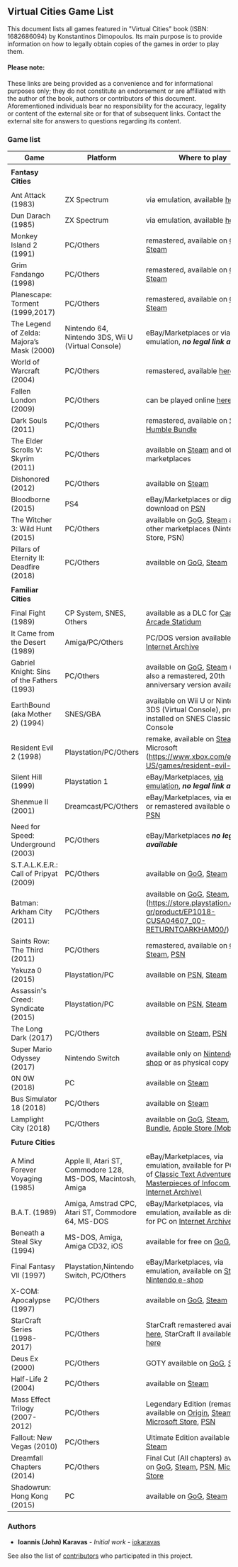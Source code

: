 Virtual Cities Game List
---

This document lists all games featured in "Virtual Cities" book (ISBN: 1682686094) by Konstantinos Dimopoulos. Its main purpose is to provide information on how to legally obtain copies of the games in order to play them.

#### Please note:

These links are being provided as a convenience and for informational purposes only; 
they do not constitute an endorsement or are affiliated with the author of the book, authors or contributors of this document. 
Aforementioned individuals bear no responsibility for the accuracy, legality or content of the external site or for that of subsequent links. Contact the external site for answers to questions regarding its content.

### Game list

| Game                                      | Platform | Where to play |
|-------------------------------------------|----------|--------|
| | |
|**Fantasy Cities**| | |
| | |
| Ant Attack (1983)                         | ZX Spectrum       |  via emulation, available [here](https://worldofspectrum.org/archive/software/games/ant-attack-quicksilva-ltd)      |
| Dun Darach (1985)                         | ZX Spectrum       |  via emulation, available [here](https://worldofspectrum.org/archive/software/games/dun-darach-gargoyle-games)      |
| Monkey Island 2 (1991)                    | PC/Others         | remastered, available on [GoG](https://www.gog.com/game/monkey_island_2_special_edition_lechucks_revenge), [Steam](https://store.steampowered.com/app/32460/Monkey_Island_2_Special_Edition_LeChucks_Revenge/)       |
| Grim Fandango (1998)                      | PC/Others         | remastered, available on [GoG](https://www.gog.com/game/grim_fandango_remastered), [Steam](https://store.steampowered.com/app/316790/Grim_Fandango_Remastered/)       |
| Planescape: Torment (1999,2017)           | PC/Others         | remastered, available on [GoG](https://www.gog.com/game/planescape_torment_enhanced_edition), [Steam](https://store.steampowered.com/app/466300/Planescape_Torment_Enhanced_Edition/)       |
| The Legend of Zelda: Majora’s Mask (2000) | Nintendo 64, Nintendo 3DS, Wii U (Virtual Console)         | eBay/Marketplaces or via emulation, ***no legal link available***         |
| World of Warcraft (2004)                  | PC/Others         | remastered, available [here](https://eu.shop.battle.net/en-us/family/world-of-warcraft)       |
| Fallen London (2009)                      | PC/Others         | can be played online [here](https://www.fallenlondon.com/)       |
| Dark Souls (2011)                         | PC/Others         | remastered, available on [Steam](https://store.steampowered.com/app/570940/DARK_SOULS_REMASTERED/), [Humble Bundle](https://www.humblebundle.com/store/dark-souls-remastered)       |
| The Elder Scrolls V: Skyrim (2011)        | PC/Others         | available on [Steam](https://store.steampowered.com/app/72850/The_Elder_Scrolls_V_Skyrim/) and other marketplaces       |
| Dishonored (2012)                         | PC/Others         | available on [Steam](https://store.steampowered.com/sub/31292/)       |
| Bloodborne (2015)                         | PS4         | eBay/Marketplaces or digital download on [PSN](https://www.playstation.com/en-gr/games/bloodborne/)        |
| The Witcher 3: Wild Hunt (2015)           | PC/Others         | available on [GoG](https://www.gog.com/game/the_witcher_3_wild_hunt_game_of_the_year_edition), [Steam](https://store.steampowered.com/app/292030/The_Witcher_3_Wild_Hunt/) and other marketplaces (Nintendo Store, PSN)       |
| Pillars of Eternity II: Deadfire (2018)   | PC/Others         | available on [GoG](https://www.gog.com/game/pillars_of_eternity_2_game), [Steam](https://store.steampowered.com/app/560130/Pillars_of_Eternity_II_Deadfire/)       |
| | |
|**Familiar Cities**| | |
| | |
| Final Fight (1989)                        | CP System, SNES, Others          | available as a DLC for [Capcom Arcade Statidum](https://www.capcom-arcade-stadium.com/us/)        |
| It Came from the Desert (1989)             | Amiga/PC/Others          | PC/DOS version available on [The Internet Archive](https://archive.org/details/ItCameFromTheDesertDOS1990)       |
| Gabriel Knight: Sins of the Fathers (1993) | PC/Others         | available on [GoG](https://www.gog.com/game/gabriel_knight_sins_of_the_fathers), [Steam](https://store.steampowered.com/app/495700/Gabriel_Knight_Sins_of_the_Father/) (there's also a remastered, 20th anniversary version available)       |
| EarthBound (aka Mother 2) (1994)           | SNES/GBA         | available on Wii U or Nintendo 3DS (Virtual Console), pre-installed on SNES Classic Edition Console       |
| Resident Evil 2 (1998)                     | Playstation/PC/Others         | remake, available on [Steam](https://store.steampowered.com/app/883710/Resident_Evil_2/), [PSN](https://store.playstation.com/en-us/product/UP0102-CUSA09193_00-BH2R000000000001/), Microsoft (https://www.xbox.com/en-US/games/resident-evil-2)        |
| Silent Hill (1999)                         | Playstation 1         | eBay/Marketplaces, [via emulation](https://github.com/stenzek/duckstation), ***no legal link available***          |
| Shenmue II (2001)                          | Dreamcast/PC/Others         | eBay/Marketplaces, via emulation or remastered available on [Steam](https://store.steampowered.com/app/758330/Shenmue_I__II/), [PSN](https://store.playstation.com/en-us/product/UP0177-CUSA12279_00-SHENMUE1AND2GAME/)       |
| Need for Speed: Underground (2003)         | PC/Others         | eBay/Marketplaces ***no legal link available***       |
| S.T.A.L.K.E.R.: Call of Pripyat (2009)     | PC/Others         | available on [GoG](https://www.gog.com/game/stalker_call_of_pripyat), [Steam](https://store.steampowered.com/app/41700/STALKER_Call_of_Pripyat/)       |
| Batman: Arkham City (2011)                 | PC/Others         | available on [GoG](https://www.gog.com/game/batman_arkham_city_goty), [Steam](https://store.steampowered.com/app/200260/Batman_Arkham_City__Game_of_the_Year_Edition/), PSN (https://store.playstation.com/en-gr/product/EP1018-CUSA04607_00-RETURNTOARKHAM00/)       |
| Saints Row: The Third (2011)               | PC/Others         | remastered, available on [GoG](https://www.gog.com/game/saints_row_the_third_remastered), [Steam](https://store.steampowered.com/app/978300/Saints_Row_The_Third_Remastered/), [PSN](https://store.playstation.com/en-gr/product/EP4062-PPSA02874_00-SRTTRPS5SIEE0000/)       |
| Yakuza 0 (2015)                            | Playstation/PC         | available on [PSN](https://store.playstation.com/en-us/product/UP0177-CUSA05070_00-YAKUZA0AMERICA00/), [Steam](https://store.steampowered.com/app/638970/Yakuza_0/)       |
| Assassin's Creed: Syndicate (2015)          | Playstation/PC         | available on [PSN](https://store.playstation.com/en-gr/product/EP0001-CUSA02376_00-ACVPOSTSTANDEURP/), [Steam](https://store.steampowered.com/app/368500/Assassins_Creed_Syndicate/)       |
| The Long Dark (2017)                       | PC/Others         | available on [Steam](https://store.steampowered.com/app/305620/The_Long_Dark/), [PSN](https://store.playstation.com/en-gr/concept/229391/)       |
| Super Mario Odyssey (2017)                 | Nintendo Switch         | available only on [Nintendo e-shop](https://www.nintendo.com/games/detail/super-mario-odyssey-switch/) or as physical copy       |
| 0N 0W (2018)                               | PC         | available on [Steam](https://store.steampowered.com/app/670750/0N_0W/)       | 
| Bus Simulator 18 (2018)                    | PC/Others         | available on [Steam](https://store.steampowered.com/app/515180/Bus_Simulator_18/)       |
| Lamplight City (2018)                      | PC/Others         | available on [GoG](https://www.gog.com/game/lamplight_city), [Steam](https://store.steampowered.com/app/761460/Lamplight_City/), [Humble Bundle](https://www.humblebundle.com/store/lamplight-city), [Apple Store (Mobile)](https://apps.apple.com/us/app/lamplight-city-mobile/id1533426901)        |
| | |
|**Future Cities**| | |
| | |
| A Mind Forever Voyaging (1985)   | Apple II, Atari ST, Commodore 128, MS-DOS, Macintosh, Amiga | eBay/Marketplaces, via emulation, available for PC as part of [Classic Text Adventure Masterpieces of Infocom (on Internet Archive)](https://archive.org/details/classictextadventuremasterpiecesusa)
| B.A.T. (1989)                   | Amiga, Amstrad CPC, Atari ST, Commodore 64, MS-DOS | eBay/Marketplaces, via emulation, available as disk image for PC on [Internet Archive](https://archive.org/details/000563-BAT)        |
| Beneath a Steal Sky (1994)      | MS-DOS, Amiga, Amiga CD32, iOS         | available for free on [GoG](https://www.gog.com/game/beneath_a_steel_sky), [Steam](https://store.steampowered.com/app/1368340/Beneath_a_Steel_Sky/)       |
| Final Fantasy VII (1997)        | Playstation,Nintendo Switch, PC/Others         | eBay/Marketplaces, via emulation, available on [Steam](https://store.steampowered.com/app/39140/FINAL_FANTASY_VII/), [Nintendo e-shop](https://www.nintendo.com/games/detail/final-fantasy-vii-switch/)        |
| X-COM: Apocalypse (1997)        | PC/Others         | available on [GoG](https://www.gog.com/game/xcom_apocalypse), [Steam](https://store.steampowered.com/app/7660/XCOM_Apocalypse/)       |
| StarCraft Series (1998-2017)    | PC/Others          | StarCraft remastered available [here](https://eu.shop.battle.net/en-us/product/starcraft-remastered), StarCraft II available for free [here](https://starcraft2.com/en-us/)        |
| Deus Ex (2000)                  | PC/Others         | GOTY available on [GoG](https://www.gog.com/game/deus_ex), [Steam](https://store.steampowered.com/app/6910/Deus_Ex_Game_of_the_Year_Edition/)       |
| Half-Life 2 (2004)              | PC/Others         | available on [Steam](https://store.steampowered.com/app/220/HalfLife_2/)       |
| Mass Effect Trilogy (2007-2012) | PC/Others         | Legendary Edition (remastered) available on [Origin](https://www.origin.com/irl/en-us/store/mass-effect/mass-effect-legendary-edition), [Steam](https://store.steampowered.com/app/1328670/Mass_Effect_Legendary_Edition/?utm_medium=organic&utm_source=franchise_web&utm_content=navlink), [Microsoft Store](https://www.microsoft.com/en-us/p/mass-effect-legendary-edition/9pkwht7g60wq?activetab=pivot:overviewtab), [PSN](https://store.playstation.com/en-gr/product/EP0006-CUSA19515_00-METR000000000000/)       |
| Fallout: New Vegas (2010)       | PC/Others         | Ultimate Edition available on [GoG](https://www.gog.com/game/fallout_new_vegas_ultimate_edition), [Steam](https://store.steampowered.com/app/22380/Fallout_New_Vegas/)      |
| Dreamfall Chapters (2014)       | PC/Others         | Final Cut (All chapters) available on [GoG](https://www.gog.com/game/dreamfall_chapters_season_pass), [Steam](https://store.steampowered.com/app/237850/Dreamfall_Chapters/), [PSN](https://store.playstation.com/en-us/product/UP2047-CUSA07307_00-DREAMFALLCHAPTER/), [Microsoft Store](https://www.microsoft.com/en-us/p/dreamfall-chapters/bx7bc0m2ncgj?activetab=pivot:overviewtab)       |
| Shadowrun: Hong Kong (2015)     | PC         | available on [GoG](https://www.gog.com/game/shadowrun_hong_kong_extended_edition), [Steam](https://store.steampowered.com/app/346940/Shadowrun_Hong_Kong__Extended_Edition/)       |


### Authors

* **Ioannis (John) Karavas** - *Initial work* - [iokaravas](https://github.com/iokaravas)

See also the list of [contributors](contributors.md) who participated in this project.
